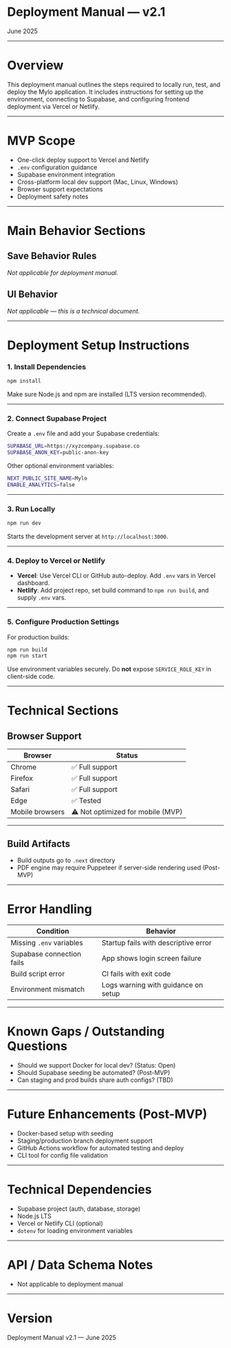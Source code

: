 # Deployment Manual — v2.1

June 2025

---

# Overview

This deployment manual outlines the steps required to locally run, test, and deploy the Mylo application. It includes instructions for setting up the environment, connecting to Supabase, and configuring frontend deployment via Vercel or Netlify.

---

# MVP Scope

- One-click deploy support to Vercel and Netlify
- `.env` configuration guidance
- Supabase environment integration
- Cross-platform local dev support (Mac, Linux, Windows)
- Browser support expectations
- Deployment safety notes

---

# Main Behavior Sections

## Save Behavior Rules

*Not applicable for deployment manual.*

## UI Behavior

*Not applicable — this is a technical document.*

---

# Deployment Setup Instructions

### 1. Install Dependencies

```bash
npm install
```

Make sure Node.js and npm are installed (LTS version recommended).

---

### 2. Connect Supabase Project

Create a `.env` file and add your Supabase credentials:

```bash
SUPABASE_URL=https://xyzcompany.supabase.co
SUPABASE_ANON_KEY=public-anon-key
```

Other optional environment variables:

```bash
NEXT_PUBLIC_SITE_NAME=Mylo
ENABLE_ANALYTICS=false
```

---

### 3. Run Locally

```bash
npm run dev
```

Starts the development server at `http://localhost:3000`.

---

### 4. Deploy to Vercel or Netlify

- **Vercel**: Use Vercel CLI or GitHub auto-deploy. Add `.env` vars in Vercel dashboard.
- **Netlify**: Add project repo, set build command to `npm run build`, and supply `.env` vars.

---

### 5. Configure Production Settings

For production builds:

```bash
npm run build
npm run start
```

Use environment variables securely. Do **not** expose `SERVICE_ROLE_KEY` in client-side code.

---

# Technical Sections

## Browser Support

| Browser | Status |
|---------|--------|
| Chrome | ✅ Full support |
| Firefox | ✅ Full support |
| Safari | ✅ Full support |
| Edge | ✅ Tested |
| Mobile browsers | ⚠️ Not optimized for mobile (MVP) |

---

## Build Artifacts

- Build outputs go to `.next` directory
- PDF engine may require Puppeteer if server-side rendering used (Post-MVP)

---

# Error Handling

| Condition | Behavior |
|----------|----------|
| Missing `.env` variables | Startup fails with descriptive error |
| Supabase connection fails | App shows login screen failure |
| Build script error | CI fails with exit code |
| Environment mismatch | Logs warning with guidance on setup |

---

# Known Gaps / Outstanding Questions

- Should we support Docker for local dev? (Status: Open)
- Should Supabase seeding be automated? (Post-MVP)
- Can staging and prod builds share auth configs? (TBD)

---

# Future Enhancements (Post-MVP)

- Docker-based setup with seeding
- Staging/production branch deployment support
- GitHub Actions workflow for automated testing and deploy
- CLI tool for config file validation

---

# Technical Dependencies

- Supabase project (auth, database, storage)
- Node.js LTS
- Vercel or Netlify CLI (optional)
- `dotenv` for loading environment variables

---

# API / Data Schema Notes

- Not applicable to deployment manual

---

# Version

Deployment Manual v2.1 — June 2025
